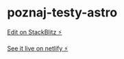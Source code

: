 # poznaj-testy-astro

[Edit on StackBlitz ⚡️](https://stackblitz.com/edit/poznaj-testy-astro?file=README.md)

[See it live on netlify ⚡️](https://poznaj-testy-astro.netlify.app/)
